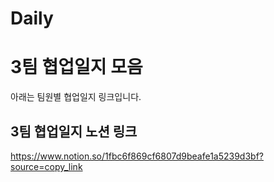# Daily
# 3팀 협업일지 모음

아래는 팀원별 협업일지 링크입니다. 

## 3팀 협업일지 노션 링크

https://www.notion.so/1fbc6f869cf6807d9beafe1a5239d3bf?source=copy_link
